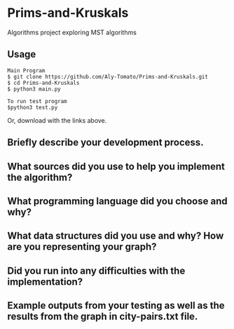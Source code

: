 # Prims-and-Kruskals
Algorithms project exploring MST algorithms

## Usage  
```
Main Program
$ git clone https://github.com/Aly-Tomato/Prims-and-Kruskals.git  
$ cd Prims-and-Kruskals
$ python3 main.py

To run test program
$python3 test.py
```
Or, download with the links above.  


## Briefly describe your development process.
## What sources did you use to help you implement the algorithm?
## What programming language did you choose and why?
## What data structures did you use and why? How are you representing your graph?
## Did you run into any difficulties with the implementation?
## Example outputs from your testing as well as the results from the graph in city-pairs.txt file.
